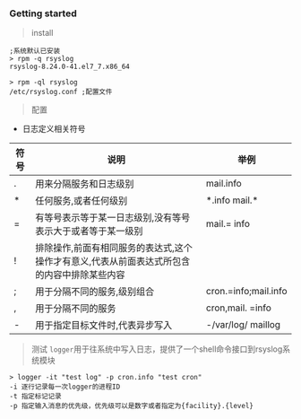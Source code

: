 ### Getting started

> install
```
;系统默认已安装
> rpm -q rsyslog
rsyslog-8.24.0-41.el7_7.x86_64

> rpm -ql rsyslog
/etc/rsyslog.conf ;配置文件
```

> 配置
- 日志定义相关符号

|符号|说明|举例|
|---|---|---|
|.|用来分隔服务和日志级别|mail.info|
|*|任何服务,或者任何级别|\*.info mail.*|
|=|有等号表示等于某一日志级别,没有等号表示大于或者等于某一级别|mail.= info|
|!|排除操作,前面有相同服务的表达式,这个操作才有意义,代表从前面表达式所包含的内容中排除某些内容||
|;|用于分隔不同的服务,级别组合|cron.=info;mail.info|
|,|用于分隔不同的服务|cron,mail. =info|
|-|用于指定目标文件时,代表异步写入|-/var/log/ maillog|

> 测试
`logger`用于往系统中写入日志，提供了一个shell命令接口到rsyslog系统模块
```
> logger -it "test log" -p cron.info "test cron"
-i 逐行记录每一次logger的进程ID
-t 指定标记记录
-p 指定输入消息的优先级，优先级可以是数字或者指定为{facility}.{level}
```